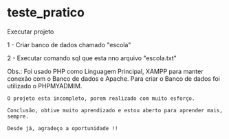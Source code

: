 # teste_pratico

Executar projeto


1 - Criar banco de dados chamado "escola"

2 - Executar comando sql que esta nno arquivo "escola.txt"

Obs.: 	Foi usado PHP como Linguagem Principal, XAMPP para manter conexão com o Banco de dados e Apache.
	Para criar o Banco de dados foi utilizado o PHPMYADMIM.



	O projeto esta incompleto, porem realizado com muito esforço.

	Conclusão, obtive muito aprendizado e estou aberto para aprender mais, sempre.

	Desde já, agradeço a oportunidade !!
